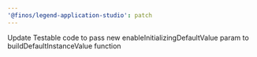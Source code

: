```yaml
---
'@finos/legend-application-studio': patch
---
```


Update Testable code to pass new enableInitializingDefaultValue param to buildDefaultInstanceValue function
